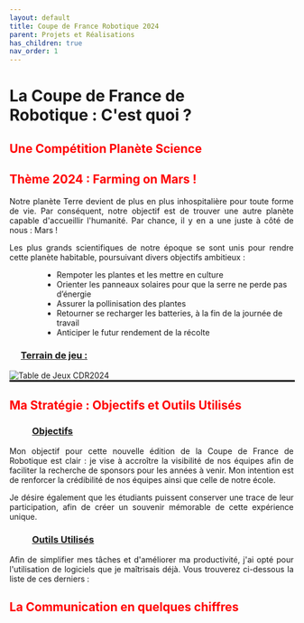 ```yaml
---
layout: default
title: Coupe de France Robotique 2024
parent: Projets et Réalisations
has_children: true
nav_order: 1
---
```


<h1 style="width: 80%;"><strong>La Coupe de France de Robotique : C'est quoi ?</strong></h1>

<h2 style="color: red;"><strong> Une Compétition Planète Science</strong></h2>

<!--Insérer logo planète science, oryon et autres sponsors

Verification Texte à faire-->

<h2 style="color: red;"><strong> Thème 2024 : Farming on Mars !</strong></h2>

<p align="justify">Notre planète Terre devient de plus en plus inhospitalière pour toute forme de vie. Par conséquent, notre objectif est de trouver une autre planète capable d'accueillir l'humanité. Par chance, il y en a une juste à côté de nous : Mars !
</p>

<p align="justify">Les plus grands scientifiques de notre époque se sont unis pour rendre cette planète habitable, poursuivant divers objectifs ambitieux :</p>

<ul style="margin-left: 60px;">
    <li>Rempoter les plantes et les mettre en culture</li>
    <li>Orienter les panneaux solaires pour que la serre ne perde pas d’énergie </li>
    <li>Assurer la pollinisation des plantes</li>
    <li>Retourner se recharger les batteries, à la fin de la journée de travail </li>
    <li>Anticiper le futur rendement de la récolte</li>
</ul>

<h3 style="margin-left: 20px;"><u>Terrain de jeu :</u></h3>

<img src="table_jeux.png" alt="Table de Jeux CDR2024">

<!--
<div style="display: flex;">
    <div style="flex: 1;">
        <img src="table_jeux.png" alt="Table de Jeux Coupe France de Robotique" style="max-width: 100%;">
    </div>
    <div style="flex: 1;">
        <!-- Mettre vidéo
    </div>
</div>
-->

<hr style="border: 1px solid black; width: 100%; margin: 0 auto;">

<h2 style="color: red;"><strong>Ma Stratégie : Objectifs et Outils Utilisés</strong></h2>

<h3 style="margin-left: 40px;"><u>Objectifs</u></h3>

<p align="justify">Mon objectif pour cette nouvelle édition de la Coupe de France de Robotique est clair : je vise à accroître la visibilité de nos équipes afin de faciliter la recherche de sponsors pour les années à venir. Mon intention est de renforcer la crédibilité de nos équipes ainsi que celle de notre école.</p>

<p align="justify">Je désire également que les étudiants puissent conserver une trace de leur participation, afin de créer un souvenir mémorable de cette expérience unique.</p>

<h3 style="margin-left: 40px;"><u>Outils Utilisés</u></h3>

<p align="justify">Afin de simplifier mes tâches et d'améliorer ma productivité, j'ai opté pour l'utilisation de logiciels que je maîtrisais déjà. Vous trouverez ci-dessous la liste de ces derniers : </p>

<!--Canva, Gimp, DaVinci, CapCut, Lightroom-->

<h2 style="color: red;"><strong>La Communication en quelques chiffres</strong></h2>

<!--Nbr photos, vidéos, tps passé-->
